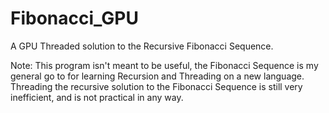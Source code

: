 # Fibonacci_GPU
A GPU Threaded solution to the Recursive Fibonacci Sequence.

Note: This program isn't meant to be useful, the Fibonacci Sequence is my general go to for learning Recursion and Threading on a new language.  Threading the recursive solution to the Fibonacci Sequence is still very inefficient, and is not practical in any way.

